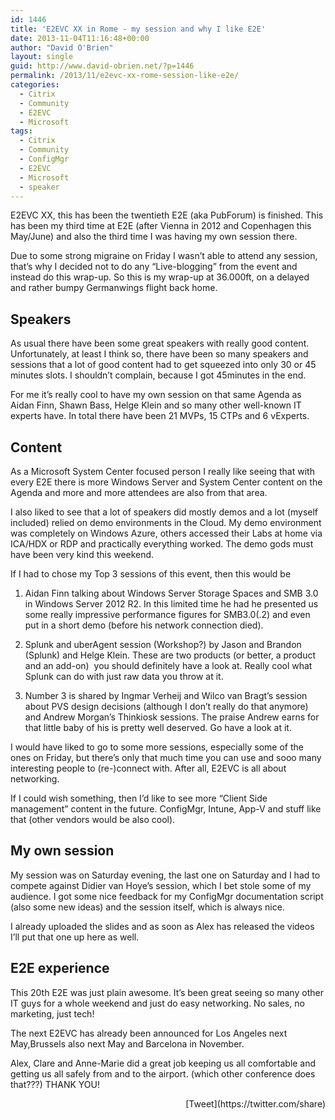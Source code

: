 ```yaml
---
id: 1446
title: 'E2EVC XX in Rome - my session and why I like E2E'
date: 2013-11-04T11:16:48+00:00
author: "David O'Brien"
layout: single
guid: http://www.david-obrien.net/?p=1446
permalink: /2013/11/e2evc-xx-rome-session-like-e2e/
categories:
  - Citrix
  - Community
  - E2EVC
  - Microsoft
tags:
  - Citrix
  - Community
  - ConfigMgr
  - E2EVC
  - Microsoft
  - speaker
---
```

E2EVC XX, this has been the twentieth E2E (aka PubForum) is finished. This has been my third time at E2E (after Vienna in 2012 and Copenhagen this May/June) and also the third time I was having my own session there.

Due to some strong migraine on Friday I wasn’t able to attend any session, that’s why I decided not to do any “Live-blogging” from the event and instead do this wrap-up. So this is my wrap-up at 36.000ft, on a delayed and rather bumpy Germanwings flight back home.

## Speakers

As usual there have been some great speakers with really good content. Unfortunately, at least I think so, there have been so many speakers and sessions that a lot of good content had to get squeezed into only 30 or 45 minutes slots. I shouldn’t complain, because I got 45minutes in the end.
  
For me it’s really cool to have my own session on that same Agenda as Aidan Finn, Shawn Bass, Helge Klein and so many other well-known IT experts have. In total there have been 21 MVPs, 15 CTPs and 6 vExperts.

## Content

As a Microsoft System Center focused person I really like seeing that with every E2E there is more Windows Server and System Center content on the Agenda and more and more attendees are also from that area.
  
I also liked to see that a lot of speakers did mostly demos and a lot (myself included) relied on demo environments in the Cloud. My demo environment was completely on Windows Azure, others accessed their Labs at home via ICA/HDX or RDP and practically everything worked. The demo gods must have been very kind this weekend.
  
If I had to chose my Top 3 sessions of this event, then this would be

1. Aidan Finn talking about Windows Server Storage Spaces and SMB 3.0 in Windows Server 2012 R2. In this limited time he had he presented us some really impressive performance figures for SMB3.0(.2) and even put in a short demo (before his network connection died).
  
2. Splunk and uberAgent session (Workshop?) by Jason and Brandon (Splunk) and Helge Klein. These are two products (or better, a product and an add-on)  you should definitely have a look at. Really cool what Splunk can do with just raw data you throw at it.
  
3. Number 3 is shared by Ingmar Verheij and Wilco van Bragt’s session about PVS design decisions (although I don’t really do that anymore) and Andrew Morgan’s Thinkiosk sessions. The praise Andrew earns for that little baby of his is pretty well deserved. Go have a look at it.

I would have liked to go to some more sessions, especially some of the ones on Friday, but there’s only that much time you can use and sooo many interesting people to (re-)connect with. After all, E2EVC is all about networking.

If I could wish something, then I’d like to see more “Client Side management” content in the future. ConfigMgr, Intune, App-V and stuff like that (other vendors would be also cool).

## My own session

My session was on Saturday evening, the last one on Saturday and I had to compete against Didier van Hoye’s session, which I bet stole some of my audience. I got some nice feedback for my ConfigMgr documentation script (also some new ideas) and the session itself, which is always nice.
  
I already uploaded the slides and as soon as Alex has released the videos I’ll put that one up here as well.

## E2E experience

This 20th E2E was just plain awesome. It’s been great seeing so many other IT guys for a whole weekend and just do easy networking. No sales, no marketing, just tech!

The next E2EVC has already been announced for Los Angeles next May,Brussels also next May and Barcelona in November.
  
Alex, Clare and Anne-Marie did a great job keeping us all comfortable and getting us all safely from and to the airport. (which other conference does that???) THANK YOU! 

<div style="float: right; margin-left: 10px;">
  [Tweet](https://twitter.com/share)
</div>


